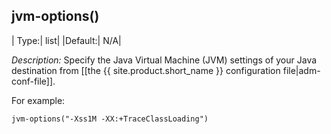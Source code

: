 ## jvm-options()

|  Type:|      list|
  |Default:|   N/A|

*Description:* Specify the Java Virtual Machine (JVM) settings of your
Java destination from [[the {{ site.product.short_name }} configuration file|adm-conf-file]].

For example:

```config
jvm-options("-Xss1M -XX:+TraceClassLoading")
```

